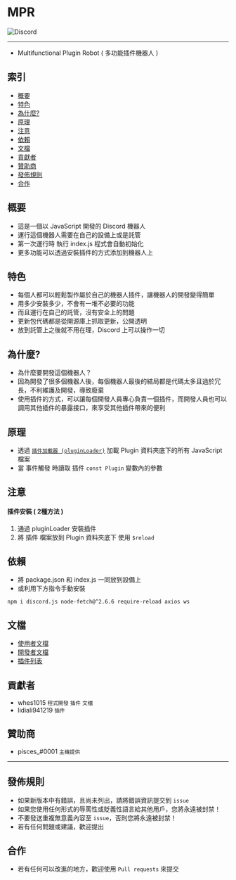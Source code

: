 # MPR
<img alt="Discord" src="https://img.shields.io/discord/926545182407688273">

------

- Multifunctional Plugin Robot ( 多功能插件機器人 )

## 索引
- [概要](#概要)
- [特色](#特色)
- [為什麼?](#為什麼?)
- [原理](#原理)
- [注意](#注意)
- [依賴](#依賴)
- [文檔](#文檔)
- [貢獻者](#貢獻者)
- [贊助商](#贊助商)
- [發佈規則](#發佈規則)
- [合作](#合作)

## 概要
- 這是一個以 JavaScript 開發的 Discord 機器人
- 運行這個機器人需要在自己的設備上或是託管
- 第一次運行時 執行 index.js 程式會自動初始化
- 更多功能可以透過安裝插件的方式添加到機器人上

## 特色
- 每個人都可以輕鬆製作屬於自己的機器人插件，讓機器人的開發變得簡單
- 用多少安裝多少，不會有一堆不必要的功能
- 而且運行在自己的託管，沒有安全上的問題
- 更新包代碼都是從開源庫上抓取更新，公開透明
- 放到託管上之後就不用在理，Discord 上可以操作一切

## 為什麼?
- 為什麼要開發這個機器人？
- 因為開發了很多個機器人後，每個機器人最後的結局都是代碼太多且過於冗長，不利維護及開發，導致廢棄
- 使用插件的方式，可以讓每個開發人員專心負責一個插件，而開發人員也可以調用其他插件的暴露接口，來享受其他插件帶來的便利

## 原理
- 透過 [`插件加載器 (pluginLoader)`](https://github.com/ExpTechTW/MPR-pluginLoader/tree/%E4%B8%BB%E8%A6%81%E7%9A%84-(main)/version) 加載 Plugin 資料夾底下的所有 JavaScript 檔案
- 當 事件觸發 時讀取 插件 `const Plugin` 變數內的參數

## 注意
#### 插件安裝 ( 2種方法 )
1. 通過 pluginLoader 安裝插件
2. 將 插件 檔案放到 Plugin 資料夾底下 使用 `$reload`

## 依賴
- 將 package.json 和 index.js 一同放到設備上
- 或利用下方指令手動安裝
```console
npm i discord.js node-fetch@^2.6.6 require-reload axios ws
```

## 文檔
- [使用者文檔](https://github.com/ExpTechTW/MPR/blob/%E4%B8%BB%E8%A6%81%E7%9A%84-(main)/USER.md)
- [開發者文檔](https://github.com/ExpTechTW/MPR/blob/%E4%B8%BB%E8%A6%81%E7%9A%84-(main)/DEVELOPER.md)
- [插件列表](https://github.com/ExpTechTW/MPR/blob/%E4%B8%BB%E8%A6%81%E7%9A%84-(main)/PLUGIN.md)

## 貢獻者
- whes1015 `程式開發` `插件` `文檔`
- lidiali941219 `插件`

## 贊助商
- pisces_#0001 `主機提供`

------

## 發佈規則
- 如果新版本中有錯誤，且尚未列出，請將錯誤資訊提交到 ```issue```
- 如果您使用任何形式的辱罵性或貶義性語言給其他用戶，您將永遠被封禁！
- 不要發送重複無意義內容至 ```issue```，否則您將永遠被封禁！
- 若有任何問題或建議，歡迎提出

## 合作
- 若有任何可以改進的地方，歡迎使用 ```Pull requests``` 來提交
